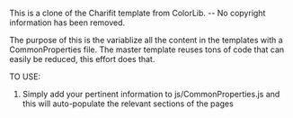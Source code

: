 This is a clone of the Charifit template from ColorLib.
-- No copyright information has been removed.

The purpose of this is the variablize all the content in the templates with a CommonProperties file.
The master template reuses tons of code that can easily be reduced, this effort does that.

TO USE:

1. Simply add your pertinent information to js/CommonProperties.js and this will auto-populate the relevant sections of the pages

